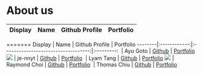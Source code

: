 # About us

Display | Name | Github Profile | Portfolio 
--------|:----:|:--------------:|:---------:
=======
Display |     Name     |           Github Profile            | Portfolio 
--------|:------------:|:-----------------------------------:|:---------:
![]() | Ayu Goto | [Github](https://github.com/sweetFish8) | [Portfolio](docs/team/ayugoto.md)
![](https://via.placeholder.com/100.png?text=Photo) | je-nnyt | [Github](https://github.com/je-nnyt) | [Portfolio](docs/team/je-nnyt.md)
![]() | Lyam Tang | [Github](https://github.com/Lyam-T) | [Portfolio](docs/team/lyamtang.md)
![](https://via.placeholder.com/100.png?text=Photo) | Raymond Choi | [Github](https://github.com/choiak) | [Portfolio](docs/team/raymondchoi.md)
![]() | Thomas Chiu | [Github](https://github.com/paklongchiu) | [Portfolio](docs/team/thomaschiu.md)
